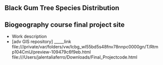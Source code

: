 
## Black Gum Tree Species Distribution
## Biogeography course final project site
- Work description
- [adv GIS repository] _____link
file:///private/var/folders/vw/lcbg_wl55bd5s48fnv78nnpc0000gn/T/Rtmp104CmU/preview-109479c6f9eb.html
file:///Users/jalentaliaferro/Downloads/Final_Projectcode.html
